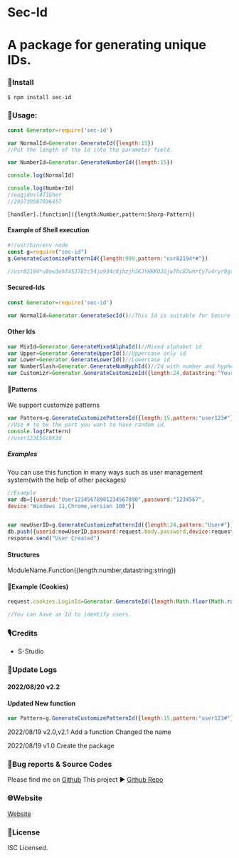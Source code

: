 # Sec-Id 

# A package for generating unique IDs.

### 🔽Install
```bash
$ npm install sec-id
```

### 🔨Usage:

```javascript
const Generator=require('sec-id')

var NormalId=Generator.GenerateId({length:15})
//Put the length of the Id into the parameter field.

var NumberId=Generator.GenerateNumberId({length:15})

console.log(NormalId)

console.log(NumberId)
//eugjdnsl471Gher
//295739587936457
```

```
[handler].[function]({length:Number,pattern:Sharp-Pattern})
```
#### Example of Shell execution
```javascript
#!/usr/bin/env node
const g=require("sec-id")
g.GenerateCustomizePatternId({length:999,pattern:"usr82194*#"})

//usr82194*u8ow3ehf45378tc54jo934c8jhzjhJKJYHKKOJGjw7hc87whrty7v4ryr9gterhtr97je4tc753w78gGFJGGJEGGFDSZJtzr6rewr4376r643r8wygfjsdgfjskd...

```
#### Secured-Ids
```javascript
const Generator=require('sec-id')

var NormalId=Generator.GenerateSecId()//This Id is suitable for Secure Purposes
```
#### Other Ids
```javascript
var MixId=Generator.GenerateMixedAlphaId()//Mixed alphabet id
var Upper=Generator.GenerateUpperId()//Uppercase only id
var Lower=Generator.GenerateLowerId()//Lowercase id
var NumberSlash=Generator.GenerateNumHyphId()//Id with number and hyphen -
var Customizr=Generator.GenerateCustomizeId({length:24,datastring:"YourDataString"})//Get ID with custumized characters
```

#### 🌄Patterns
We support customize patterns
```javascript
var Pattern=g.GenerateCustomizePatternId({length:15,pattern:"user123#"})
//Use # to be the part you want to have random id.
console.log(Pattern)
//user123E5Gc6K3d
```
##### Examples
You can use this function in many ways such as user management system(with the help of other packages)
```javascript
//Example
var db=[{userid:"User12345678901234567890",password:"1234567",
device:"Windows 11,Chrome,version 100"}]


var newUserID=g.GenerateCustomizePatternId({length:24,pattern:"User#"})
db.push({userid:newUserID,password:request.body.password,device:request.body.device})
response.send("User Created")
```
#### Structures
ModuleName.Function({length:number,datastring:string})
#### 🍪Example (Cookies)
```javascript
request.cookies.LoginId=Generator.GenerateId({length:Math.floor(Math.random()*88)+12})

//You can have an Id to identify users.
```
### 🎙Credits

- S-Studio

### 🎉Update Logs
#### 2022/08/20 v2.2
#### Updated New function
```javascript
var Pattern=g.GenerateCustomizePatternId({length:15,pattern:"user123#"})
```

2022/08/19 v2.0,v2.1
Add a function
Changed the name

2022/08/19 v1.0
Create the package

### 🧪Bug reports & Source Codes
Please find me on [Github](https://github.com/ScratchCoder135)
This project ▶ [Github Repo](https://github.com/ScratchCoder135/IdGen-NPM)

### 🌐Website

[Website](https://sec-id.netlify.app/index.html)

### 📕License
ISC Licensed.

